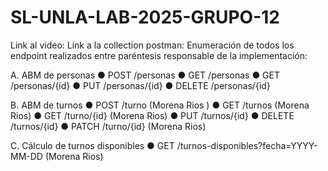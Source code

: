 # SL-UNLA-LAB-2025-GRUPO-12

Link al video: 
Link a la collection postman: 
Enumeración de todos los endpoint realizados entre paréntesis responsable de la implementación:

A. ABM de personas
● POST /personas
● GET /personas
● GET /personas/{id}
● PUT /personas/{id}
● DELETE /personas/{id}


B. ABM de turnos
● POST /turno (Morena Rios )
● GET /turnos (Morena Rios)
● GET /turno/{id} (Morena Rios)
● PUT /turnos/{id}
● DELETE /turnos/{id}
● PATCH /turno/{id} (Morena Rios)

C. Cálculo de turnos disponibles
● GET /turnos-disponibles?fecha=YYYY-MM-DD (Morena Rios)
